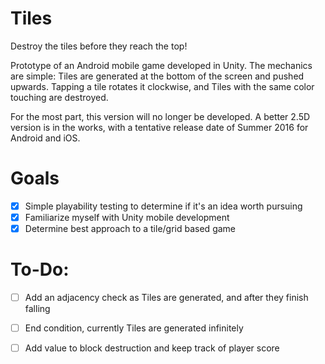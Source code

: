 # Tiles
Destroy the tiles before they reach the top!

Prototype of an Android mobile game developed in Unity. The mechanics are simple: Tiles are generated at the bottom of the screen and pushed upwards. Tapping a tile rotates it clockwise, and Tiles with the same color touching are destroyed.

For the most part, this version will no longer be developed. A better 2.5D version is in the works, with a tentative release date of Summer 2016 for Android and iOS.

# Goals
- [x] Simple playability testing to determine if it's an idea worth pursuing 
- [x] Familiarize myself with Unity mobile development
- [x] Determine best approach to a tile/grid based game

# To-Do:
- [ ] Add an adjacency check as Tiles are generated, and after they finish falling
- [ ] End condition, currently Tiles are generated infinitely
- [ ] Add value to block destruction and keep track of player score


